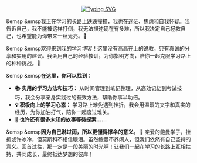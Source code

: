 <p align="center"><a href="https://git.io/typing-svg"><img src="https://readme-typing-svg.demolab.com?font=ZCOOL+XiaoWei&size=24&pause=1000&color=87CEEB&center=true&multiline=true&width=350&height=70&lines=%E5%9B%A0%E4%B8%BA%E6%88%91%E4%B9%9F%E5%9C%A8%E8%BF%B7%E8%8C%AB;%E6%89%80%E4%BB%A5%E5%86%B3%E5%AE%9A%E5%9C%A8%E8%BF%99%E9%87%8C%E7%82%B9%E4%BA%AE%E4%B8%80%E7%9B%8F%E7%81%AF+%F0%9F%8C%9F++" alt="Typing SVG" /></a></p>

 &emsp &emsp我正在学习的长路上跌跌撞撞，我也在迷茫、焦虑和自我怀疑。我告诉自己，我不能被这样打倒，我无法描述现在有多难，所以我决定自己拯救自己，也希望能为你带来一丝光亮。🤝  

 &emsp &emsp欢迎来到我的学习博客！这里没有高高在上的说教，只有真诚的分享和实用的建议。我会用自己的经验教训，为你指明方向，陪你一起克服学习路上的种种挑战。💪  

 &emsp &emsp**在这里，你可以找到：**  

* **📚 实用的学习方法和技巧：** 从时间管理到笔记整理，从高效记忆到考试技巧，我会分享亲身实践过的有效方法，帮助你事半功倍。  
* **💡 积极向上的学习心态：** 学习路上难免遇到挫折，我会用温暖的文字和真实的经历，为你加油打气，陪你一起度过难关。  
* **🌟 也许还有很多未知的故事等待探索……**  

 &emsp &emsp**因为自己淋过雨，所以更懂得撑伞的意义。** 🌈 亲爱的鲍曼学子，挫折或许冰冷，但莫斯科不相信眼泪。虽然鲍曼不养闲人，但我们依然有自己坚持的意义。回首过往，那一定是一段美丽的时光啊！让我们一起在学习的长路上互相扶持，共同成长，最终抵达梦想的彼岸！  
